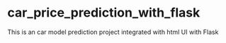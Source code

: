 # car_price_prediction_with_flask
This is an car model prediction project integrated with html UI with Flask
